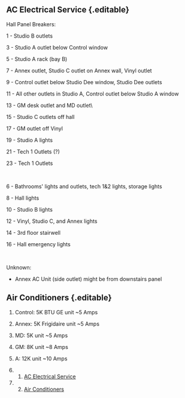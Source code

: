 AC Electrical Service {.editable}
---------------------

Hall Panel Breakers:

1 - Studio B outlets

3 - Studio A outlet below Control window

5 - Studio A rack (bay B)

7 - Annex outlet, Studio C outlet on Annex wall, Vinyl outlet

9 - Control outlet below Studio Dee window, Studio Dee outlets

11 - All other outlets in Studio A, Control outlet below Studio A window

13 - GM desk outlet and MD outlet\

15 - Studio C outlets off hall

17 - GM outlet off Vinyl

19 - Studio A lights

21 - Tech 1 Outlets (?)

23 - Tech 1 Outlets

 

6 - Bathrooms' lights and outlets, tech 1&2 lights, storage lights

8 - Hall lights

10 - Studio B lights

12 - Vinyl, Studio C, and Annex lights

14 - 3rd floor stairwell

16 - Hall emergency lights

 

Unknown:

-   Annex AC Unit (side outlet) might be from downstairs panel

Air Conditioners {.editable}
----------------

1.  Control: 5K BTU GE unit \~5 Amps
2.  Annex: 5K Frigidaire unit \~5 Amps
3.  MD: 5K unit \~5 Amps
4.  GM: 8K unit \~8 Amps
5.  A: 12K unit \~10 Amps

1.  1. [AC Electrical Service](#AC_Electrical_Service)
2.  2. [Air Conditioners](#Air_Conditioners)

